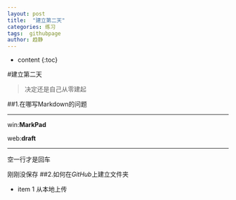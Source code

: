 ```yaml
---
layout: post
title:  "建立第二天"
categories: 练习
tags:  githubpage 
author: 趋静
---
```


* content
{:toc}


#建立第二天
>决定还是自己从零建起

##1.在哪写Markdown的问题
***
win:**MarkPad**

web:**draft**
***
空一行才是回车

刚刚没保存
##2.如何在*GitHub*上建立文件夹
* item 1 从本地上传

